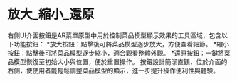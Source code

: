 # 放大_縮小_還原
右側UI介面按鈕是AR菜單原型中用於控制菜品模型顯示效果的工具區域，包含以下功能按鈕：
*放大按鈕：點擊後可將菜品模型逐步放大，方便查看細節。
*縮小按鈕：點擊後可將菜品模型逐步縮小，適合觀看整體外觀。
*還原按鈕：一鍵將菜品模型恢復至初始大小與位置，便於重置操作。
按鈕設計簡潔直觀，位於介面的右側，使使用者能輕鬆調整菜品模型的顯示，進一步提升操作便利性與體驗。